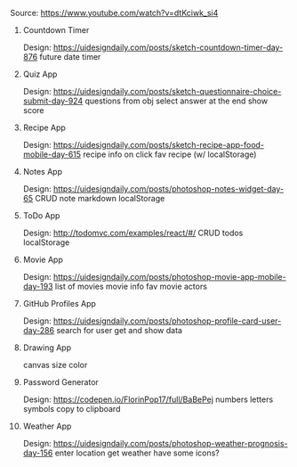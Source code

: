 Source: https://www.youtube.com/watch?v=dtKciwk_si4

1.  Countdown Timer

    Design: https://uidesigndaily.com/posts/sketch-countdown-timer-day-876
    future date
    timer

2.  Quiz App

    Design: https://uidesigndaily.com/posts/sketch-questionnaire-choice-submit-day-924
    questions from obj
    select answer
    at the end show score

3.  Recipe App

    Design: https://uidesigndaily.com/posts/sketch-recipe-app-food-mobile-day-615
    recipe info on click
    fav recipe (w/ localStorage)

4.  Notes App

    Design: https://uidesigndaily.com/posts/photoshop-notes-widget-day-65
    CRUD note
    markdown
    localStorage

5.  ToDo App

    Design: http://todomvc.com/examples/react/#/
    CRUD todos
    localStorage

6.  Movie App

    Design: https://uidesigndaily.com/posts/photoshop-movie-app-mobile-day-193
    list of movies
    movie info
    fav movie
    actors

7.  GitHub Profiles App

    Design: https://uidesigndaily.com/posts/photoshop-profile-card-user-day-286
    search for user
    get and show data

8.  Drawing App

    canvas
    size
    color

9.  Password Generator

    Design: https://codepen.io/FlorinPop17/full/BaBePej
    numbers
    letters
    symbols
    copy to clipboard

10. Weather App

    Design: https://uidesigndaily.com/posts/photoshop-weather-prognosis-day-156
    enter location
    get weather
    have some icons?
